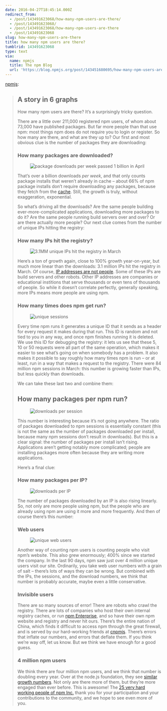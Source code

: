 ```yaml
---
date: 2016-04-27T18:45:14.000Z
redirect_from:
  - /post/143491623068/how-many-npm-users-are-there/
  - /post/143491623068/
  - /post/143491623068/how-many-npm-users-are-there
  - /post/143491623068
slug: how-many-npm-users-are-there
title: how many npm users are there?
tumblrid: 143491623068
type: text
via:
  name: npmjs
  title: The npm Blog
  url: 'https://blog.npmjs.org/post/143451680695/how-many-npm-users-are-there'
---
```

<p><a class="tumblr_blog" href="http://npmjs.tumblr.com/post/143451680695">npmjs</a>:</p>

<blockquote>
<h2>A story in 6 graphs</h2>

<p>How many npm users are there? It’s a surprisingly tricky question.</p>

<p>There are a little over 211,000 registered npm users, of whom about 73,000 have published packages. But far more people than that use npm: most things npm does do not require you to login or register. So how many are there, and what are they up to? Our first and most obvious clue is the number of packages they are downloading:</p>

<h3>How many packages are downloaded?</h3>

<p><figure class="tmblr-full" data-orig-height="536" data-orig-width="678" data-orig-src="./412a8096-0bc1-11e6-9b2a-fb1b3c9b3973.png"><img src="https://66.media.tumblr.com/12052643999164e11e252395dc09a725/tumblr_inline_pe360fbqqn1qzgxun_540.png" alt="package downloads per week passed 1 billion in April" data-orig-height="536" data-orig-width="678" data-orig-src="./412a8096-0bc1-11e6-9b2a-fb1b3c9b3973.png"/></figure></p>

<p>That’s over a billion downloads <em>per week</em>, and that only counts package installs that weren’t already in cache – about 66% of npm package installs don’t require downloading any packages, because they fetch from the <a href="https://docs.npmjs.com/cli/cache">cache</a>. Still, the growth is truly, without exaggeration, exponential.</p>

<p>So what’s driving all the downloads? Are the same people building ever-more-complicated applications, downloading more packages to do it? Are the same people running build servers over and over? Or are there actually more people? Our next clue comes from the number of unique IPs hitting the registry:</p>

<h3>How many IPs hit the registry?</h3>

<p><figure class="tmblr-full" data-orig-height="452" data-orig-width="714" data-orig-src="./0bbeeb34-0bc3-11e6-8572-59b72251cb88.png"><img src="https://66.media.tumblr.com/5983fc4806964f24e587d90b02f8210a/tumblr_inline_pe360fzbth1qzgxun_540.png" alt="3.1MM unique IPs hit the registry in March" data-orig-height="452" data-orig-width="714" data-orig-src="./0bbeeb34-0bc3-11e6-8572-59b72251cb88.png"/></figure></p>

<p>Here’s a ton of growth again, close to 100% growth year-on-year, but much more linear than the downloads: 3.1 million IPs hit the registry in March. Of course, <a href="https://en.wikipedia.org/wiki/Wikipedia:IP_addresses_are_not_people">IP addresses are not people</a>. Some of these IPs are build servers and other robots. Other IP addresses are companies or educational institions that serve thousands or even tens of thousands of people. So while it doesn’t correlate perfectly, generally speaking, more IPs means more people are using npm.</p>

<h3>How many times does npm get run?</h3>

<p><figure class="tmblr-full" data-orig-height="430" data-orig-width="654" data-orig-src="./130501bc-0bc3-11e6-8bfc-32ec0b74ad47.png"><img src="https://66.media.tumblr.com/d0f01b749b3fabb655e2f267626a16e6/tumblr_inline_pe360gIEtn1qzgxun_540.png" alt="unique sessions" data-orig-height="430" data-orig-width="654" data-orig-src="./130501bc-0bc3-11e6-8bfc-32ec0b74ad47.png"/></figure></p>

<p>Every time npm runs it generates a unique ID that it sends as a header for every request it makes during that run. This ID is random and not tied to you in any way, and once npm finishes running it is deleted. We use this ID for debugging the registry: it lets us see that these 5, 10 or 50 requests were all part of the same operation, which makes it easier to see what’s going on when somebody has a problem. It also makes it possible to say roughly how many times npm is run – or at least, run in a way that makes a request to the registry. There were 84 million npm sessions in March: this number is growing faster than IPs, but less quickly than downloads.</p>

<p>We can take these last two and combine them:</p>

<h2>How many packages per npm run?</h2>

<p><figure class="tmblr-full" data-orig-height="451" data-orig-width="625" data-orig-src="./192f2e78-0bc3-11e6-8f01-d3590efd53cf.png"><img src="https://66.media.tumblr.com/23ac0a4bff84e47d115c2814c52b417a/tumblr_inline_pe360hS1iu1qzgxun_540.png" alt="downloads per session" data-orig-height="451" data-orig-width="625" data-orig-src="./192f2e78-0bc3-11e6-8f01-d3590efd53cf.png"/></figure></p>

<p>This number is interesting because it’s not going anywhere. The ratio of packages downloaded to npm sessions is essentially constant (this is not the same as the number of packages downloaded per install, because many npm sessions don’t result in downloads). But this is a clear signal: the number of packages per install isn’t rising. Applications aren’t getting notably more complicated; people are installing packages more often because they are writing more applications.</p>

<p>Here’s a final clue:</p>

<h3>How many packages per IP?</h3>

<p><figure class="tmblr-full" data-orig-height="512" data-orig-width="725" data-orig-src="./20f7fffe-0bc3-11e6-9220-e6d34f5efe15.png"><img src="https://66.media.tumblr.com/00819669639a6109cc8674ed308ddf0f/tumblr_inline_pe360h0m0l1qzgxun_540.png" alt="downloads per IP" data-orig-height="512" data-orig-width="725" data-orig-src="./20f7fffe-0bc3-11e6-9220-e6d34f5efe15.png"/></figure></p>

<p>The number of packages downloaded by an IP is also rising linearly. So, not only are more people using npm, but the people who are already using npm are using it more and more frequently. And then of course there’s this number:</p>

<h3>Web users</h3>

<p><figure class="tmblr-full" data-orig-height="187" data-orig-width="724" data-orig-src="./2d3c9dba-0bc3-11e6-8fbc-fb8cb755006f.png"><img src="https://66.media.tumblr.com/504694df35d00046cb029f525e7a4854/tumblr_inline_pe360ix3sE1qzgxun_540.png" alt="unique web users" data-orig-height="187" data-orig-width="724" data-orig-src="./2d3c9dba-0bc3-11e6-8fbc-fb8cb755006f.png"/></figure></p>

<p>Another way of counting npm users is counting people who visit npm’s website. This also grew enormously; 400% since we started the company. In the last 90 days, npm saw just over 4 million unique users visit our site. Ordinarily, you take web user numbers with a grain of salt – there’s lots of ways they can be wrong. But combined with the IPs, the sessions, and the download numbers, we think that number is probably accurate, maybe even a little conservative.</p>

<h3>Invisible users</h3>

<p>There are so many sources of error! There are robots who crawl the registry. There are lots of companies who host their own internal registry caches, or run <a href="https://www.npmjs.com/enterprise">npm Enterprise</a>, and so have their own npm website and registry and never hit ours. There’s the entire nation of China, which finds it difficult to access npm through the great firewall, and is served by our hard-working friends at <a href="https://cnpmjs.org/">cnpmjs</a>. There’s errors that inflate our numbers, and errors that deflate them. If you think we’re way off, let us know. But we think we have enough for a good guess.</p>

<h3>4 million npm users</h3>

<p>We think there are four million npm users, and we think that number is doubling every year. Over at the node.js foundation, they see <a href="https://www.youtube.com/watch?v=nHOTBiuAxtU&amp;feature=youtu.be&amp;t=4m12s">similar growth numbers</a>. Not only are there more of them, but they’re more engaged than ever before. This is awesome! The <a href="https://twitter.com/seldo/status/725040729001611264">25 very hard working people of npm Inc.</a> thank you for your participation and your contributions to the community, and we hope to see even more of you.</p>
</blockquote>
